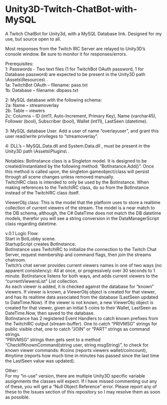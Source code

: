 # Unity3D-Twitch-ChatBot-with-MySQL
A Twitch ChatBot for Unity3d, with a MySQL Database link. Designed for my use, but source open to all.

Most responses from the Twitch IRC Server are relayed to Unity3D’s console window. Be sure to monitor it for responses/errors.  

Prerequisites:  
1: Passwords - Two text files (1 for TwitchBot OAuth password, 1 for Database password) are expected to be present in the Unity3D path \Assets\Resources\ .  
1a: TwitchBot OAuth – filename: pass.txt  
1b: Database – filename: dbpass.txt  

2: MySQL database with the following schema:  
2a: Name – streamoverlay  
2b: Table – viewers  
2c: Columns – ID (int11, Auto-Increment, Primary Key), Name (varchar45), Follower (bool), 	Subscriber (bool), Wallet (int11), LastSeen (datetime).  

3: MySQL database User. Add a user of name “overlayuser”, and grant this user read/write privileges to “streamoverlay”.  

4: DLL’s – MySQL.Data.dll and System.Data.dll , must be present in the Unity3D path \Assets\Plugins\ .  

Notables: 
BotInstance class is a Singleton model. It is designed to be created/instantiated by the following method: “BotInstance.Add()”. Once this method is called upon, the singleton gameobject/class will persist through all scene changes unless removed manually.  
TwitchIRC class is intended to only be used by the BotInstance. When making references to the TwitchIRC class, do so from the BotInstance instead of the TwitchIRC class itself.

ViewerObj class: This is the model that the platform uses to store a realtime collection of current viewers of the stream. The model is a near match to the DB schema, although, the C# DateTime does not match the DB datetime models, therefor you will see a string conversion in the DataManagerScript class regarding datetime.

v.0.1 Logic Flow:  
Start in BotLobby scene.  
StartupScript creates BotInstance.  
BotInstance uses TwitchIRC to initialize the connection to the Twitch Chat Server, request membership and command flags, then join the streams chatroom.  
Twitch’s chat server provides current viewers names in one of two ways (no apparent consistency): All at once, or progressively over 30 seconds to 1 minute. BotInstance listens for both ways, and adds current viewers to the “currentViewersList” List<ViewerObj> collection.  
As each viewer is added, it is checked against the database for “known” viewers. If viewer is known, a ViewerObj object is created for that viewer, and has its realtime data associated from the database (LastSeen updated to DateTime.Now). If the viewer is not known, a new ViewerObj object is created for that viewer, given an initial 5 coins to their Wallet, LastSeen as DateTime.Now, then saved to the database.  
BotInstance has 2 registered Event Handlers to catch known prefixes from the TwitchIRC output (stream-buffer). One to catch “PRIVMSG” strings for public visible chat, one to catch “JOIN” or “PART” strings as command strings.  
“PRIVMSG” strings then gets sent to a method “CheckIfKnownCommand(string user, string msgString)”, to check for known viewer commands: #coins (reports viewers wallet/coincount), #mytime (reports how much time in minutes has passed since the last time the LastSeen value was updated).

Other:   
For my “in-use” version, there are multiple Unity3D specific variable assignments the classes will expect. If I have missed commenting out any of these, you will get a “Null Object Reference” error. Please report any of these to the Issues section of this repository so I may resolve them as soon as possible.  
